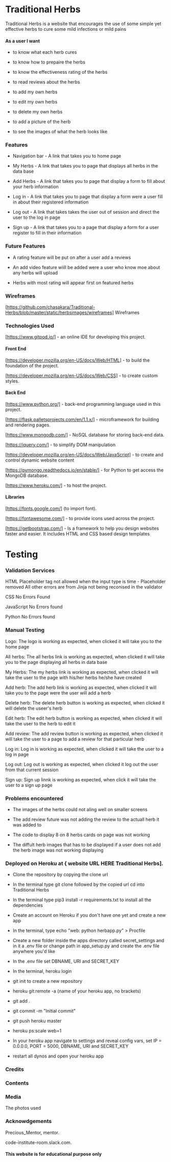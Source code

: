 # Traditional Herbs 

Traditional Herbs is a website that encourages the use of some simple yet effective
 herbs to cure some mild infections or mild pains 

#### As a user l want 

* to know what each herb cures 

* to know how to prepaire the herbs

* to know the effectiveness rating of the herbs 

* to read reviews about the herbs 

* to add my own herbs

* to edit my own herbs

* to delete my own herbs

* to add a picture of the herb 

* to see the images of what the herb looks like 

### Features

* Navigation bar - A link that takes you to home page 

* My Herbs - A link that takes you to page that displays all herbs in the data base

* Add Herbs - A link that takes you to page that display a form to fill about your herb information

* Log in - A link that takes you to page that display a form were a user fill in about their registered information

* Log out - A link that takes takes the user out of session and direct the user to the log in page 

* Sign up - A link that takes you to a page that display a form for a user register to fill in their information 

### Future Features

* A rating feature will be put on after a user add a reviews

* An add video feature wiill be added were a user who know moe about any herbs will upload 

* Herbs with most rating will appear first on featured herbs 

### Wireframes

[https://github.com/chasakara/Traditional-Herbs/blob/master/static/herbsimages/wireframes] Wireframes

### Technologies Used 

[https://www.gitpod.io/] - an online IDE for developing this project.

#### Front End

[https://developer.mozilla.org/en-US/docs/Web/HTML] - to build the foundation of the project.

[https://developer.mozilla.org/en-US/docs/Web/CSS] - to create custom styles.

#### Back End

[https://www.python.org/] - back-end programming language used in this project.

[https://flask.palletsprojects.com/en/1.1.x/] - microframework for building and rendering pages.

[https://www.mongodb.com/] -  NoSQL database for storing back-end data.

[https://jquery.com/] - to simplify DOM manipulation

[https://developer.mozilla.org/en-US/docs/Web/JavaScript] - to create and control dynamic website content

[https://pymongo.readthedocs.io/en/stable/] - for Python to get access the MongoDB database.

[https://www.heroku.com/] - to host the project.

#### Libraries 

[https://fonts.google.com/] (to import font).

[https://fontawesome.com/] - to provide icons used across the project.

[https://getbootstrap.com/] - Is a framework to help you design websites faster and easier. It includes HTML and CSS based design templates

# Testing

### Validation Services

HTML Placeholder tag not allowed when the input type is time - Placeholder removed All other errors are from Jinja not being reconised in the validator

CSS No Errors Found

JavaScript No Errors found

Python No Errors found

### Manual Testing

Logo:
The logo is working as expected, when clicked it will take you to the home page

All herbs:
The all herbs link is working as expected, when clicked it will take you to the page displaying all herbs in data base

My Herbs:
The my herbs link is working as expected, when clicked it will take the user to the page with his/her herbs he/she have created 

Add herb:
The add herb link is working as expected, when clicked it will take you to the page were the user will add a herb 

Delete herb:
The delete herb button is working as expected, when clicked it will delete the useer's herb 

Edit herb:
The edit herb button is working as expected, when clicked it will take the user to the herb to edit it

Add review:
The add review button is working as expected, when clicked it will take the user to a page to add a review for that particular herb


Log in:
Log in is working as expected, when clicked it will take the user to a log in page

Log out:
Log out is working as expected, when clicked it log out the user from that current session 

Sign up:
Sign up linnk is working as expected, when click it will take the user to a sign up page 


### Problems encountered

* The images of the herbs could not aling well on smaller screens  

* The add review future was not adding the review to the actuall herb it was added to 

* The code to display 8 on 8 herbs cards on page was not working 

* The diffult herb images that has to be displayed if a user does not add the herb image was not working displaying 

### Deployed on Heroku at { website URL HERE Traditional Herbs].

* Clone the repository by copying the clone url

* In the terminal type git clone followed by the      copied url cd into Traditional Herbs

* In the terminal type pip3 install -r requirements.txt to install all the dependencies

* Create an account on Heroku if you don't have one yet and create a new app

* In the terminal, type echo "web: python herbapp.py" > Procfile

* Create a new folder inside the apps directory called secret_settings and in it a .env file or change path in 
app_setup.py and create the .env file anywhere you'd like

* In the .env file set DBNAME, URI and SECRET_KEY

* In the terminal, heroku login

* git init to create a new repository

* heroku git:remote -a (name of your heroku app, no brackets)

* git add .

* git commit -m "Initial commit"

* git push heroku master

* heroku ps:scale web=1

* In your heroku app navigate to settings and reveal config vars, set IP = 0.0.0.0, PORT = 5000, DBNAME, URI and SECRET_KEY

* restart all dynos and open your heroku app

### Credits

### Contents 

### Media

The photos used 

### Acknowdgements

Precious_Mentor, mentor.

code-institute-room.slack.com.

#### This website is for educational purpose only 

